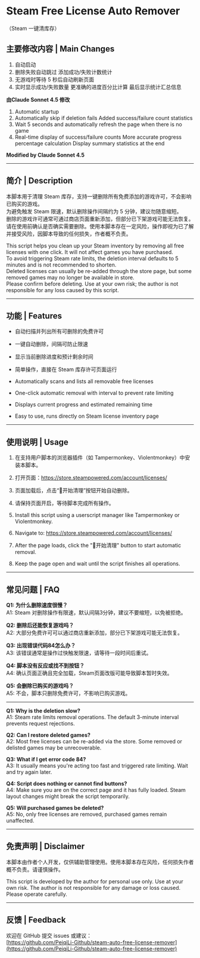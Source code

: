 # Steam Free License Auto Remover  
（Steam 一键清库存）

## 主要修改内容 | Main Changes
1. 自动启动
2. 删除失败自动跳过
添加成功/失败计数统计
3. 无游戏时等待 5 秒后自动刷新页面
4. 实时显示成功/失败数量
更准确的进度百分比计算
最后显示统计汇总信息

**由Claude Sonnet 4.5 修改**

1. Automatic startup
2. Automatically skip if deletion fails
Added success/failure count statistics
4. Wait 5 seconds and automatically refresh the page when there is no game
5. Real-time display of success/failure
counts More accurate progress percentage calculation
Display summary statistics at the end

**Modified by Claude Sonnet 4.5**

---

## 简介 | Description

本脚本用于清理 Steam 库存，支持一键删除所有免费添加的游戏许可，不会影响已购买的游戏。  
为避免触发 Steam 限速，默认删除操作间隔约为 5 分钟，建议勿随意缩短。  
删除的游戏许可通常可通过商店页面重新添加，但部分已下架游戏可能无法恢复。  
请在使用前确认是否确实需要删除。使用本脚本存在一定风险，操作即视为已了解并接受风险，因脚本导致的任何损失，作者概不负责。

This script helps you clean up your Steam inventory by removing all free licenses with one click. It will not affect games you have purchased.  
To avoid triggering Steam rate limits, the deletion interval defaults to 5 minutes and is not recommended to shorten.  
Deleted licenses can usually be re-added through the store page, but some removed games may no longer be available in store.  
Please confirm before deleting. Use at your own risk; the author is not responsible for any loss caused by this script.

---

## 功能 | Features

- 自动扫描并列出所有可删除的免费许可  
- 一键自动删除，间隔可防止限速  
- 显示当前删除进度和预计剩余时间  
- 简单操作，直接在 Steam 库存许可页面运行

- Automatically scans and lists all removable free licenses  
- One-click automatic removal with interval to prevent rate limiting  
- Displays current progress and estimated remaining time  
- Easy to use, runs directly on Steam license inventory page

---

## 使用说明 | Usage

1. 在支持用户脚本的浏览器插件（如 Tampermonkey、Violentmonkey）中安装本脚本。  
2. 打开页面：https://store.steampowered.com/account/licenses/  
3. 页面加载后，点击“🧹开始清理”按钮开始自动删除。  
4. 请保持页面开启，等待脚本完成所有操作。  

1. Install this script using a userscript manager like Tampermonkey or Violentmonkey.  
2. Navigate to: https://store.steampowered.com/account/licenses/  
3. After the page loads, click the "🧹开始清理" button to start automatic removal.  
4. Keep the page open and wait until the script finishes all operations.

---

## 常见问题 | FAQ

**Q1: 为什么删除速度很慢？**  
A1: Steam 对删除操作有限速，默认间隔3分钟，建议不要缩短，以免被拒绝。

**Q2: 删除后还能恢复游戏吗？**  
A2: 大部分免费许可可以通过商店重新添加，部分已下架游戏可能无法恢复。

**Q3: 出现错误代码84怎么办？**  
A3: 该错误通常是操作过快触发限速，请等待一段时间后重试。

**Q4: 脚本没有反应或找不到按钮？**  
A4: 确认页面正确且完全加载，Steam页面改版可能导致脚本暂时失效。

**Q5: 会删除已购买的游戏吗？**  
A5: 不会，脚本只删除免费许可，不影响已购买游戏。

---

**Q1: Why is the deletion slow?**  
A1: Steam rate limits removal operations. The default 3-minute interval prevents request rejections.

**Q2: Can I restore deleted games?**  
A2: Most free licenses can be re-added via the store. Some removed or delisted games may be unrecoverable.

**Q3: What if I get error code 84?**  
A3: It usually means you're acting too fast and triggered rate limiting. Wait and try again later.

**Q4: Script does nothing or cannot find buttons?**  
A4: Make sure you are on the correct page and it has fully loaded. Steam layout changes might break the script temporarily.

**Q5: Will purchased games be deleted?**  
A5: No, only free licenses are removed, purchased games remain unaffected.

---

## 免责声明 | Disclaimer

本脚本由作者个人开发，仅供辅助管理使用。使用本脚本存在风险，任何损失作者概不负责。请谨慎操作。

This script is developed by the author for personal use only. Use at your own risk. The author is not responsible for any damage or loss caused. Please operate carefully.

---

## 反馈 | Feedback

欢迎在 GitHub 提交 issues 或建议：  
[https://github.com/PeiqiLi-Github/steam-auto-free-license-remover](https://github.com/PeiqiLi-Github/steam-auto-free-license-remover)
